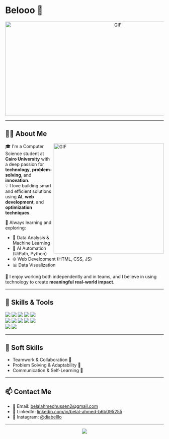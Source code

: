 # Belooo 👋

<div align="center">
  <img height="300" width="700" alt="GIF" src="https://github.com/Xx-Ashutosh-xX/Xx-Ashutosh-xX/blob/master/assets/208593.gif">
</div>

---

## 👨‍💻 About Me

<img height="350" align="right" alt="GIF" src="https://github.com/Xx-Ashutosh-xX/Xx-Ashutosh-xX/blob/master/assets/1936.gif">

🎓 I'm a Computer Science student at **Cairo University** with a deep passion for **technology**, **problem-solving**, and **innovation**.  
💡 I love building smart and efficient solutions using **AI**, **web development**, and **optimization techniques**.

🚀 Always learning and exploring:
- 🧠 Data Analysis & Machine Learning
- 🤖 AI Automation (UiPath, Python)
- 🌐 Web Development (HTML, CSS, JS)
- 📊 Data Visualization

🧩 I enjoy working both independently and in teams, and I believe in using technology to create **meaningful real-world impact**.

---

## 🔧 Skills & Tools

<div align="left">

<img src="https://img.shields.io/badge/-Python-3776AB?style=flat&logo=python&logoColor=white"/>
<img src="https://img.shields.io/badge/-Java-007396?style=flat&logo=java&logoColor=white"/>
<img src="https://img.shields.io/badge/-AI-6A1B9A?style=flat&logo=openai&logoColor=white"/>
<img src="https://img.shields.io/badge/-Data%20Science-512DA8?style=flat&logo=databricks&logoColor=white"/>
<img src="https://img.shields.io/badge/-UiPath-FF6600?style=flat&logo=uipath&logoColor=white"/>
<br/>
<img src="https://img.shields.io/badge/-HTML5-E34F26?style=flat&logo=html5&logoColor=white"/>
<img src="https://img.shields.io/badge/-CSS3-1572B6?style=flat&logo=css3&logoColor=white"/>
<img src="https://img.shields.io/badge/-JavaScript-F7DF1E?style=flat&logo=javascript&logoColor=black"/>
<img src="https://img.shields.io/badge/-Pandas-150458?style=flat&logo=pandas&logoColor=white"/>
<img src="https://img.shields.io/badge/-Matplotlib-11557C?style=flat&logo=plotly&logoColor=white"/>
<br/>
<img src="https://img.shields.io/badge/-Visual%20Studio%20Code-007ACC?style=flat&logo=visualstudiocode&logoColor=white"/>
<img src="https://img.shields.io/badge/-Google%20Cloud%20Platform-4285F4?style=flat&logo=googlecloud&logoColor=white"/>

</div>

---

## 🧠 Soft Skills

- Teamwork & Collaboration 🤝  
- Problem Solving & Adaptability 🧩  
- Communication & Self-Learning 🌱  

---

## 📫 Contact Me

- 📧 Email: [belalahmedhussen2@gmail.com](mailto:belalahmedhussen2@gmail.com)  
- 🔗 LinkedIn: [linkedin.com/in/belal-ahmed-b6b095255](https://www.linkedin.com/in/belal-ahmed-b6b095255/)  
- 📸 Instagram: [@diabelllo](https://www.instagram.com/diabelllo)

---

<p align="center">
  <img src="https://github-readme-stats.vercel.app/api?username=belalahmed&show_icons=true&theme=radical" />
</p>
